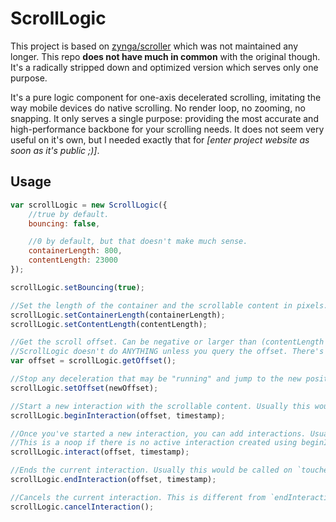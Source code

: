 ScrollLogic
===========

This project is based on [zynga/scroller](https://github.com/zynga/scroller) which was not maintained any longer. This repo **does not have much in common** with the original though. It's a radically stripped down and optimized version which serves only one purpose.

It's a pure logic component for one-axis decelerated scrolling, imitating the way mobile devices do native scrolling. No render loop, no zooming, no snapping. It only serves a single purpose: providing the most accurate and high-performance backbone for your scrolling needs. It does not seem very useful on it's own, but I needed exactly that for _[enter project website as soon as it's public ;)]_.


Usage
-----

```js
var scrollLogic = new ScrollLogic({
	//true by default.
	bouncing: false,

	//0 by default, but that doesn't make much sense.
	containerLength: 800,
	contentLength: 23000
});

scrollLogic.setBouncing(true);

//Set the length of the container and the scrollable content in pixels. ScrollLogic doesn't care if you do vertical or horizontal scrolling.
scrollLogic.setContainerLength(containerLength);
scrollLogic.setContentLength(contentLength);

//Get the scroll offset. Can be negative or larger than (contentLength - containerLength) if bouncing is enabled.
//ScrollLogic doesn't do ANYTHING unless you query the offset. There's no animation loop or any computation going on.
var offset = scrollLogic.getOffset();

//Stop any deceleration that may be "running" and jump to the new position. The next `getOffset` call will return this position.
scrollLogic.setOffset(newOffset);

//Start a new interaction with the scrollable content. Usually this would be called on `touchstart`.
scrollLogic.beginInteraction(offset, timestamp);

//Once you've started a new interaction, you can add interactions. Usually this would be called on `touchmove`.
//This is a noop if there is no active interaction created using beginInteraction.
scrollLogic.interact(offset, timestamp);

//Ends the current interaction. Usually this would be called on `touchend` or `touchcancel`.
scrollLogic.endInteraction(offset, timestamp);

//Cancels the current interaction. This is different from `endInteraction` since it does not trigger decelerated motion, it just stops.
scrollLogic.cancelInteraction();
```